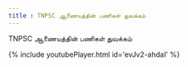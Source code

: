 ```yaml
---
title : TNPSC ஆணையத்தின் பணிகள் துவக்கம்
---
```


TNPSC ஆணையத்தின் பணிகள் துவக்கம்



{% include youtubePlayer.html id='evJv2-ahdaI' %}
